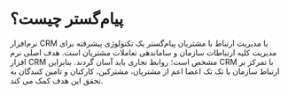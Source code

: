 # پیام‌گستر چیست؟

نرم‌افزار CRM  یا مدیریت ارتباط با مشتریان پیام‌گستر یک تکنولوژی پیشرفته برای مدیریت کلیه ارتباطات سازمان و ساماندهی تعاملات مشتریان است. هدف اصلی نرم افزار CRM مشخص است؛ روابط تجاری باید آسان گردند. بنابراین CRM با تمرکز بر ارتباط سازمان با تک تک اعضا اعم از مشتریان، مشترکین، کارکنان و تامین کنندگان به تحقق این هدف کمک می کند.
